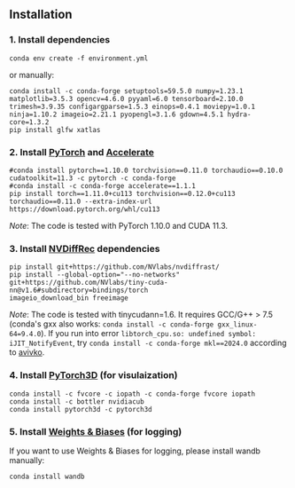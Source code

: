 ## Installation

### 1. Install dependencies
```shell
conda env create -f environment.yml
```
or manually:
```shell
conda install -c conda-forge setuptools=59.5.0 numpy=1.23.1 matplotlib=3.5.3 opencv=4.6.0 pyyaml=6.0 tensorboard=2.10.0 trimesh=3.9.35 configargparse=1.5.3 einops=0.4.1 moviepy=1.0.1 ninja=1.10.2 imageio=2.21.1 pyopengl=3.1.6 gdown=4.5.1 hydra-core=1.3.2
pip install glfw xatlas
```

### 2. Install [PyTorch](https://pytorch.org/) and [Accelerate](https://huggingface.co/docs/accelerate/en/basic_tutorials/install)
```shell
#conda install pytorch==1.10.0 torchvision==0.11.0 torchaudio==0.10.0 cudatoolkit=11.3 -c pytorch -c conda-forge
#conda install -c conda-forge accelerate==1.1.1
pip install torch==1.11.0+cu113 torchvision==0.12.0+cu113 torchaudio==0.11.0 --extra-index-url https://download.pytorch.org/whl/cu113
```
*Note*: The code is tested with PyTorch 1.10.0 and CUDA 11.3.

### 3. Install [NVDiffRec](https://github.com/NVlabs/nvdiffrec) dependencies
```shell
pip install git+https://github.com/NVlabs/nvdiffrast/
pip install --global-option="--no-networks" git+https://github.com/NVlabs/tiny-cuda-nn@v1.6#subdirectory=bindings/torch
imageio_download_bin freeimage
```
*Note*: The code is tested with tinycudann=1.6. It requires GCC/G++ > 7.5 (conda's gxx also works: `conda install -c conda-forge gxx_linux-64=9.4.0`). If you run into error `libtorch_cpu.so: undefined symbol: iJIT_NotifyEvent`, try `conda install -c conda-forge mkl==2024.0` according to [avivko](https://github.com/pytorch/pytorch/issues/123097#issuecomment-2105963891).

### 4. Install [PyTorch3D](https://github.com/facebookresearch/pytorch3d/blob/main/INSTALL.md) (for visulaization)
```shell
conda install -c fvcore -c iopath -c conda-forge fvcore iopath
conda install -c bottler nvidiacub
conda install pytorch3d -c pytorch3d
```

### 5. Install [Weights & Biases](https://wandb.ai/site) (for logging)
If you want to use Weights & Biases for logging, please install wandb manually:
```shell
conda install wandb
```
